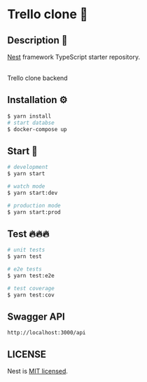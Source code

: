 # Trello clone 📅

## Description 📝

[Nest](https://github.com/nestjs/nest) framework TypeScript starter repository.
<br></br>

Trello clone backend

## Installation ⚙️

```bash
$ yarn install
# start databse
$ docker-compose up

```

## Start 🏁

```bash
# development
$ yarn start

# watch mode
$ yarn start:dev

# production mode
$ yarn start:prod
```

## Test 🔥🔥🔥

```bash
# unit tests
$ yarn test

# e2e tests
$ yarn test:e2e

# test coverage
$ yarn test:cov
```


## Swagger API

`http://localhost:3000/api`

## LICENSE

Nest is [MIT licensed](LICENSE).
